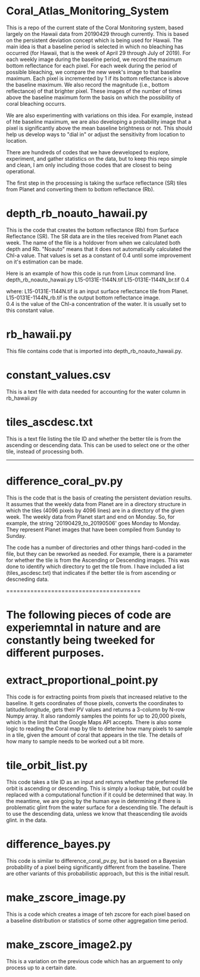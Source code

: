 # Coral_Atlas_Monitoring_System
This is a repo of the current state of the Coral Monitoring system, based largely on the Hawaii data from 20190429 through currently.
This is based on the persistent deviation concept which is being used for Hawaii.  The main idea is that a baseline period is selected in which no bleaching has occurred (for Hawaii, that is the week of April 29 through July of 2019).  For each weekly image during the baseline period, we record the maximum bottom reflectance for each pixel.  For each week during the period of possible bleaching, we compare the new week's image to that baseline maximum.  Each pixel is incremented by 1 if its bottom reflectance is above the baseline maximum.  We also record the magnitude (i.e., bottom reflectance) of that brighter pixel.  These images of the number of times above the baseline maximum form the basis on which the possibility of coral bleaching occurrs.

We are also experimenting with variations on this idea.  For example, instead of hte baseline maximum, we are also developing a probability image that a pixel is significantly above the mean baseline brightness or not.  This should help us develop ways to "dial in" or adjust the sensitivity from location to location.

There are hundreds of codes that we have dewveloped to explore, experiment, and gather statistics on the data, but to keep this repo simple and clean, I am only including those codes that are closest to being operational.

The first step in the processing is taking the surface reflectance (SR) tiles from Planet and converting them to bottom reflectance (Rb).

# depth_rb_noauto_hawaii.py
This is the code that creates the bottom reflectance (Rb) from Surface Reflectance (SR).  The SR data are in the tiles received from Planet each week.  The name of the file is a holdover from when we calculated both depth and Rb.  "Noauto" means that it does not automatically calculated the Chl-a value.  That values is set as a constant of 0.4 until some improvement on it's estimation can be made.

Here is an example of how this code is run from Linux command line.
  depth_rb_noauto_hawaii.py L15-0131E-1144N.tif L15-0131E-1144N_br.tif 0.4
  
where: L15-0131E-1144N.tif is an input surface reflectance tile from Planet.
       L15-0131E-1144N_rb.tif is the output bottom reflectance image.  
       0.4 is the value of the Chl-a concentration of the water.  It is usually set to this constant value.

# rb_hawaii.py
This file contains code that is imported into depth_rb_noauto_hawaii.py.

# constant_values.csv
This is a text file with data needed for accounting for the water column in rb_hawaii.py

# tiles_ascdesc.txt
This is a text file listing the tile ID and whether the better tile is from the ascending or descending data.  This can be used to select one or the other tile, instead of processing both.

--------------------------------

# difference_coral_pv.py
This is the code that is the basis of creating the persistent deviation results.  It assumes that the weekly data from Planet are in a directory structure in which the tiles (4096 pixels by 4096 lines) are in a directory of the given week.  The weekly data from Planet start and end on Monday.  So, for example, the string '20190429_to_20190506' goes Monday to Monday.  They represent Planet images that have been compiled from Sunday to Sunday.

The code has a number of directories and other things hard-coded in the file, but they can be reworked as needed.  For example, there is a parameter for whether the tile is from the Ascending or Descending images.  This was done to identify which directory to get the tile from.  I have included a list (tiles_ascdesc.txt) that indicates if the better tile is from ascending or descneding data.

=======================================

# The following pieces of code are experiemntal in nature and are constantly being tweeked for different purposes.
# extract_proportional_point.py
This code is for extracting points from pixels that increased relative to the baseline.  It gets coordinates of those pixels,
converts the coordinates to latitude/longitude, gets their PV values and returns a 3-column by N-row Numpy array.  It also randomly samples the points for up to 20,000 pixels, which is the limit that the Google Maps API accepts.  There is also some logic to reading the Coral map by tile to deterine how many pixels to sample in a tile, given the amount of coral that appears in the tile.  The details of how many to sample needs to be worked out a bit more.

# tile_orbit_list.py
This code takes a tile ID as an input and returns whether the preferred tile orbit is ascending or descending.  This is simply a lookup table, but could  be replaced with a computational function if it could be determined that way.  In the meantime, we are going by the human eye in determining if there is problematic glint from the water surface for a descending tile.  The default is to use the descending data, unless we know that theascending tile avoids glint. in the data.

# difference_bayes.py
This code is similar to difference_coral_pv.py, but is based on a Bayesian probability of a pixel being significantly different from the baseline.  There are other variants of this probabilistic approach, but this is the initial result.

# make_zscore_image.py
This is a code which creates a image of teh zscore for each pixel based on a baseline distribution or statistics of some other aggregation time period.

# make_zscore_image2.py
This is a variation on the previous code which has an arguement to only process up to a certain date.
